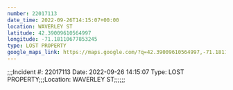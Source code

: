 ```yaml
---
number: 22017113
date_time: 2022-09-26T14:15:07+00:00
location: WAVERLEY ST
latitude: 42.39009610564997
longitude: -71.18110677853245
type: LOST PROPERTY
google_maps_link: https://maps.google.com/?q=42.39009610564997,-71.18110677853245
---
```


;;;Incident #: 22017113  Date: 2022-09-26 14:15:07   Type: LOST PROPERTY;;;Location: WAVERLEY ST;;;;;;
